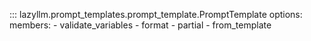 ::: lazyllm.prompt_templates.prompt_template.PromptTemplate
    options:
      members:
        - validate_variables
        - format
        - partial
        - from_template
